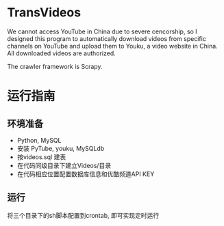 # TransVideos
We cannot access YouTube in China due to severe cencorship, so I designed this program to automatically download videos from specific channels on YouTube and upload them to Youku, a video website in China. All downloaded videos are authorized.

The crawler framework is Scrapy.

# 运行指南
## 环境准备
* Python, MySQL
* 安装 PyTube, youku, MySQLdb
* 按videos.sql 建表
* 在代码同级目录下建立Videos/目录
* 在代码相应位置配置数据库信息和优酷频道API KEY

## 运行
将三个目录下的sh脚本配置到crontab, 即可实现定时运行
